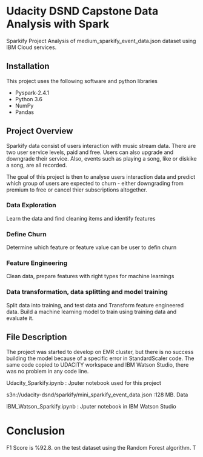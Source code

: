 # Udacity DSND Capstone Data Analysis with Spark
Sparkify Project
Analysis of medium_sparkify_event_data.json dataset using IBM Cloud services. 

## Installation
This project uses the following software and python libraries
- Pyspark-2.4.1
- Python 3.6
- NumPy
- Pandas

## Project Overview
Sparkify data consist of users interaction with music stream data. There are two user service levels, paid and free. Users can also upgrade and downgrade their service. Also, events such as playing a song, like or diskike a song, are all recorded. 

The goal of this project is then to analyse users interaction data and predict which group of users are expected to churn - either downgrading from premium to free or cancel thier subscriptions altogether.

### Data Exploration
Learn the data and find cleaning items and identify features

### Define Churn 
Determine which feature or feature value can be user to defin churn

### Feature Engineering
Clean data, prepare features with right types for machine learnings

### Data transformation, data splitting and model training

Split data into training, and test data and Transform feature engineered data.  Build a machine learning model to train using training data and evaluate it. 

## File Description
The project was started to develop on EMR cluster, but there is no success building the model because of a specific error in StandardScaler code. The same code copied to UDACITY workspace and IBM Watson Studio, there was no problem in any code line.

Udacity_Sparkify.ipynb : Jputer notebook used for this project

s3n://udacity-dsnd/sparkify/mini_sparkify_event_data.json :128 MB. Data 

IBM_Watson_Sparkify.ipynb : Jputer notebook in IBM Watson Studio

# Conclusion
 F1 Score is %92.8. on the test dataset using the Random Forest algorithm. T
